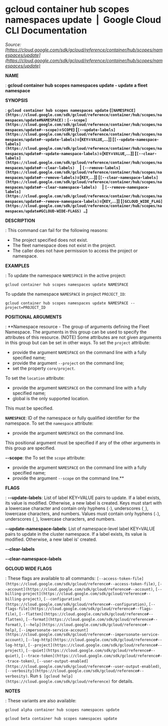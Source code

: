 # gcloud container hub scopes namespaces update  |  Google Cloud CLI Documentation

*Source: [https://cloud.google.com/sdk/gcloud/reference/container/hub/scopes/namespaces/update](https://cloud.google.com/sdk/gcloud/reference/container/hub/scopes/namespaces/update)*

**NAME**

: **gcloud container hub scopes namespaces update - update a fleet namespace**

**SYNOPSIS**

: **`gcloud container hub scopes namespaces update` (`[NAMESPACE](https://cloud.google.com/sdk/gcloud/reference/container/hub/scopes/namespaces/update#NAMESPACE)` : `[--scope](https://cloud.google.com/sdk/gcloud/reference/container/hub/scopes/namespaces/update#--scope)`=`SCOPE`) [`[--update-labels](https://cloud.google.com/sdk/gcloud/reference/container/hub/scopes/namespaces/update#--update-labels)`=[`KEY`=`VALUE`,…]] [`[--update-namespace-labels](https://cloud.google.com/sdk/gcloud/reference/container/hub/scopes/namespaces/update#--update-namespace-labels)`=[`KEY`=`VALUE`,…]] [`[--clear-labels](https://cloud.google.com/sdk/gcloud/reference/container/hub/scopes/namespaces/update#--clear-labels)`     | `[--remove-labels](https://cloud.google.com/sdk/gcloud/reference/container/hub/scopes/namespaces/update#--remove-labels)`=[`KEY`,…]] [`[--clear-namespace-labels](https://cloud.google.com/sdk/gcloud/reference/container/hub/scopes/namespaces/update#--clear-namespace-labels)`     | `[--remove-namespace-labels](https://cloud.google.com/sdk/gcloud/reference/container/hub/scopes/namespaces/update#--remove-namespace-labels)`=[`KEY`,…]] [`[GCLOUD_WIDE_FLAG](https://cloud.google.com/sdk/gcloud/reference/container/hub/scopes/namespaces/update#GCLOUD-WIDE-FLAGS) …`]**

**DESCRIPTION**

: This command can fail for the following reasons:

- The project specified does not exist.
- The fleet namespace does not exist in the project.
- The caller does not have permission to access the project or namespace.

**EXAMPLES**

: To update the namespace `NAMESPACE` in the active project:

```
gcloud container hub scopes namespaces update NAMESPACE
```

To update the namespace `NAMESPACE` in project
`PROJECT_ID`:

```
gcloud container hub scopes namespaces update NAMESPACE --project=PROJECT_ID
```

**POSITIONAL ARGUMENTS**

: **Namespace resource - The group of arguments defining the Fleet Namespace. The
arguments in this group can be used to specify the attributes of this resource.
(NOTE) Some attributes are not given arguments in this group but can be set in
other ways.
To set the `project` attribute:

- provide the argument `NAMESPACE` on the command line with a fully
specified name;
- provide the argument `--project` on the command line;
- set the property `core/project`.

To set the `location` attribute:

- provide the argument `NAMESPACE` on the command line with a fully
specified name;
- global is the only supported location.

This must be specified.

**`NAMESPACE`**:
ID of the namespace or fully qualified identifier for the namespace.
To set the `namespace` attribute:

- provide the argument `NAMESPACE` on the command line.

This positional argument must be specified if any of the other arguments in this
group are specified.

**--scope**:
the
To set the `scope` attribute:

- provide the argument `NAMESPACE` on the command line with a fully
specified name;
- provide the argument `--scope` on the command line.**

**FLAGS**

: **--update-labels**:
List of label KEY=VALUE pairs to update. If a label exists, its value is
modified. Otherwise, a new label is created.
Keys must start with a lowercase character and contain only hyphens
(`-`), underscores (`_`), lowercase characters, and
numbers. Values must contain only hyphens (`-`), underscores
(`_`), lowercase characters, and numbers.

**--update-namespace-labels**:
List of namespace-level label KEY=VALUE pairs to update in the cluster
namespace. If a label exists, its value is modified. Otherwise, a new label is'
created.

**--clear-labels**

**--clear-namespace-labels**

**GCLOUD WIDE FLAGS**

: These flags are available to all commands: `[--access-token-file](https://cloud.google.com/sdk/gcloud/reference#--access-token-file)`,
`[--account](https://cloud.google.com/sdk/gcloud/reference#--account)`, `[--billing-project](https://cloud.google.com/sdk/gcloud/reference#--billing-project)`,
`[--configuration](https://cloud.google.com/sdk/gcloud/reference#--configuration)`,
`[--flags-file](https://cloud.google.com/sdk/gcloud/reference#--flags-file)`,
`[--flatten](https://cloud.google.com/sdk/gcloud/reference#--flatten)`, `[--format](https://cloud.google.com/sdk/gcloud/reference#--format)`, `[--help](https://cloud.google.com/sdk/gcloud/reference#--help)`, `[--impersonate-service-account](https://cloud.google.com/sdk/gcloud/reference#--impersonate-service-account)`,
`[--log-http](https://cloud.google.com/sdk/gcloud/reference#--log-http)`,
`[--project](https://cloud.google.com/sdk/gcloud/reference#--project)`, `[--quiet](https://cloud.google.com/sdk/gcloud/reference#--quiet)`, `[--trace-token](https://cloud.google.com/sdk/gcloud/reference#--trace-token)`, `[--user-output-enabled](https://cloud.google.com/sdk/gcloud/reference#--user-output-enabled)`,
`[--verbosity](https://cloud.google.com/sdk/gcloud/reference#--verbosity)`.
Run `$ [gcloud help](https://cloud.google.com/sdk/gcloud/reference)` for details.

**NOTES**

: These variants are also available:

```
gcloud alpha container hub scopes namespaces update
```

```
gcloud beta container hub scopes namespaces update
```